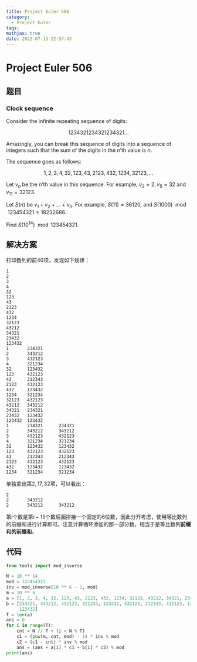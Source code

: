 ```yaml
---
title: Project Euler 506
category:
  - Project Euler
tags:
mathjax: true
date: 2022-07-13 22:57:43
---
```


<escape><!-- more --></escape>

# Project Euler 506

## 题目

### Clock sequence

Consider the infinite repeating sequence of digits:

$$1234321234321234321\dots$$

Amazingly, you can break this sequence of digits into a sequence of integers such that the sum of the digits in the $n$’th value is $n$.

The sequence goes as follows:

$$1, 2, 3, 4, 32, 123, 43, 2123, 432, 1234, 32123, \dots$$

Let $v_n$ be the $n$’th value in this sequence. For example, $v_2=2, v_5=32$ and $v_{11}=32123$.

Let $S(n)$ be $v_1+v_2+\dots+v_n$. For example, $S(11)=36120$, and $S(1000) \mod 123454321 = 18232686$.

Find $S(10^{14})\mod 123454321$.

## 解决方案

打印数列的前$40$项，发现如下规律：

```
1
2
3
4
32
123
43
2123
432
1234
32123
43212
34321
23432
123432
1       234321
2       343212
3       432123
4       321234
32      123432
123     432123
43      212343
2123    432123
432     123432
1234    321234
32123   432123
43212   343212
34321   234321
23432   123432
123432  123432
1       234321      234321
2       343212      343212
3       432123      432123
4       321234      321234
32      123432      123432
123     432123      432123
43      212343      212343
2123    432123      432123
432     123432      123432
1234    321234      321234
```

单独拿出第$2,17,32$项，可以看出：

```
2
2       343212
2       343212      343212
```

第$i$个数是第$i-15$个数后面拼接一个固定的$6$位数，因此分开考虑，使用等比数列的前缀和进行计算即可。注意计算循环添加的那一部分数，相当于是等比数列**前缀和的前缀和**。

## 代码

```py
from tools import mod_inverse

N = 10 ** 14
mod = 123454321
inv = mod_inverse(10 ** 6 - 1, mod)
m = 10 ** 6
a = [1, 2, 3, 4, 32, 123, 43, 2123, 432, 1234, 32123, 43212, 34321, 23432, 123432]
b = [234321, 343212, 432123, 321234, 123432, 432123, 212343, 432123, 123432, 321234, 432123, 343212, 234321, 123432,
     123432]
T = len(a)
ans = 0
for i in range(T):
    cnt = N // T + (i < N % T)
    c1 = (pow(m, cnt, mod) - 1) * inv % mod
    c2 = (c1 - cnt) * inv % mod
    ans = (ans + a[i] * c1 + b[i] * c2) % mod
print(ans)

```
